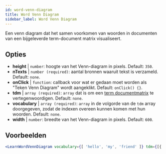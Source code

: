 ```yaml
---
id: word-venn-diagram
title: Word Venn Diagram
sidebar_label: Word Venn Diagram
---
```


Een venn diagram dat het samen voorkomen van woorden in documenten van een bijgeleverde term-document matrix visualiseert.

## Opties

* __height__ | `number`: hoogte van het Venn-diagram in pixels. Default: `350`.
* __nTexts__ | `number (required)`: aantal bronnen waaruit tekst is verzameld. Default: `none`.
* __onClick__ | `function`: callback voor wat er gedaan moet worden als "Teken Venn Diagram" wordt aangeklikt. Default: `onClick() {}`.
* __tdm__ | `array (required)`: `array` dat is om een [term documentmatrix](https://en.wikipedia.org/wiki/Document-term_matrix) te vertegenwoordigen. Default: `none`.
* __vocabulary__ | `array (required)`: `array` in de volgorde van de `tdm` array doorgegeven, zodat de indexen overeen kunnen komen met hun woorden. Default: `none`.
* __width__ | `number`: breedte van het Venn-diagram in pixels. Default: `600`.


## Voorbeelden

```jsx live
<LearnWordVennDiagram vocabulary={[ 'hello', 'my', 'friend' ]} tdm={[{ "0": 1, "1": 1, "2": 1}, { "0": 1, "1": 0, "2": 1 }, { "0": 1, "1": 1, "2": 1}]} nTexts={2} />
```

